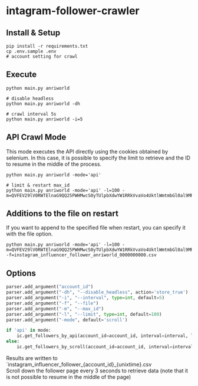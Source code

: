 # intagram-follower-crawler
 
## Install & Setup
```shell
pip install -r requirements.txt
cp .env.sample .env
# account setting for crawl
```

## Execute
```shell
python main.py anriworld

# disable headless
python main.py anriworld -dh

# crawl interval 5s
python main.py anriworld -i=5
```

## API Crawl Mode
This mode executes the API directly using the cookies obtained by selenium. In this case, it is possible to specify the limit to retrieve and the ID to resume in the middle of the process.
```shell
python main.py anriworld -mode='api'

# limit & restart max_id
python main.py anriworld -mode='api' -l=100 -m=QVFEV29lV0RWTElnaG9QQ25PWHMwcS0yTUlpbXdwYW1RRkVvaVo4UktlWmtmbGl0al9MRUpST3A0OWhiSnRUZExjWFotY01LR3pRMnBTQWdneGdob0hsaQ==
```

## Additions to the file on restart
If you want to append to the specified file when restart, you can specify it with the file option.
```shell
python main.py anriworld -mode='api' -l=100 -m=QVFEV29lV0RWTElnaG9QQ25PWHMwcS0yTUlpbXdwYW1RRkVvaVo4UktlWmtmbGl0al9MRUpST3A0OWhiSnRUZExjWFotY01LR3pRMnBTQWdneGdob0hsaQ== -f=instagram_influencer_follower_anriworld_0000000000.csv
```

## Options
```python
parser.add_argument("account_id")
parser.add_argument("-dh", "--disable_headless", action='store_true')
parser.add_argument("-i", "--interval", type=int, default=5)
parser.add_argument("-f", "--file")
parser.add_argument("-m", "--max_id")
parser.add_argument("-l", "--limit", type=int, default=100)
parser.add_argument("-mode", default='scroll')

if 'api' in mode:
    ic.get_followers_by_api(account_id=account_id, interval=interval, limit=limit, max_id=max_id, filename=file)
else:
    ic.get_followers_by_scroll(account_id=account_id, interval=interval)
```
Results are written to `instagram_influencer_follower_{account_id}_{unixtime}.csv  
Scroll down the follower page every 3 seconds to retrieve data (note that it is not possible to resume in the middle of the page)